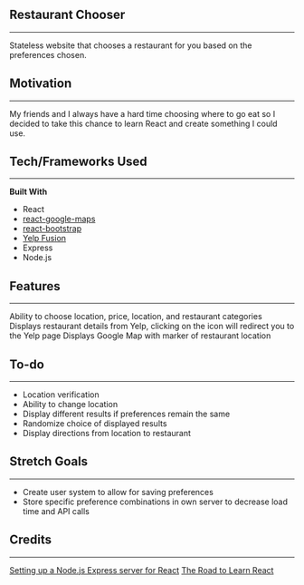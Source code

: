 ## Restaurant Chooser
---
Stateless website that chooses a restaurant for you based on the preferences chosen.

## Motivation
---
My friends and I always have a hard time choosing where to go eat so I decided to take this chance to learn React and create something I could use.

## Tech/Frameworks Used
---
**Built With**
- React
- [react-google-maps](https://github.com/tomchentw/react-google-maps)
- [react-bootstrap](https://react-bootstrap.github.io/)
- [Yelp Fusion](https://github.com/tonybadguy/yelp-fusion)
- Express
- Node.js

## Features
---
Ability to choose location, price, location, and restaurant categories
Displays restaurant details from Yelp, clicking on the icon will redirect you to the Yelp page
Displays Google Map with marker of restaurant location

## To-do
---
- Location verification
- Ability to change location
- Display different results if preferences remain the same
- Randomize choice of displayed results
- Display directions from location to restaurant

## Stretch Goals
---
- Create user system to allow for saving preferences
- Store specific preference combinations in own server to decrease load time and API calls

## Credits
---
[Setting up a Node.js Express server for React](https://medium.com/@maison.moa/setting-up-an-express-backend-server-for-create-react-app-bc7620b20a61)
[The Road to Learn React](https://github.com/the-road-to-learn-react)
